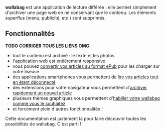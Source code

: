 **wallabag** est une application de lecture différée : elle permet simplement d'archiver une page web en ne conservant que le contenu. Les éléments superflus (menu, publicité, etc.) sont supprimés. 

## Fonctionnalités
**TODO CORRIGER TOUS LES LIENS OMG**
* tout le contenu est archivé : le texte et les photos
* l'application web est entièrement responsive
* vous pouvez [convertir vos articles au format ePub](http://doc.wallabag.org/fr/Convertir_en_ePub) pour les charger sur votre liseuse
* des applications smartphones vous permettent de [lire vos articles tout en étant déconnecté](http://doc.wallabag.org/fr/Lire_un_article)
* des extensions pour votre navigateur vous permettent d'[archiver rapidement un nouvel article](http://doc.wallabag.org/fr/Sauvegarder_son_premier_article)
* plusieurs thèmes graphiques vous permettent d'[habiller votre wallabag comme vous le souhaitez](http://doc.wallabag.org/fr/Configurer_wallabag)
* et forcément plein d'autres fonctionnalités ! 

Cette documentation est justement là pour faire découvrir toutes les possibilités de wallabag. C'est parti !